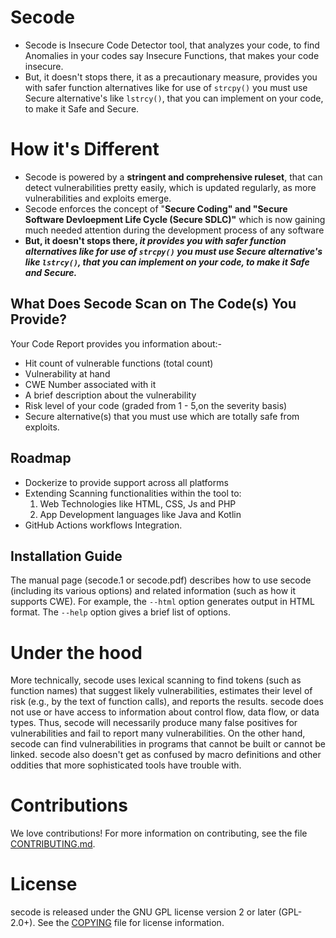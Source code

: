 # Secode
- Secode is Insecure Code Detector tool, that analyzes your code, to find Anomalies in your codes say Insecure Functions, that makes your code insecure. 
- But, it doesn't stops there, it as a precautionary measure, provides you with safer function alternatives like for use of `strcpy()` you must use Secure alternative's like `lstrcy()`, that you can implement on your code, to make it Safe and Secure.

# How it's Different
- Secode is powered by a **stringent and comprehensive ruleset**, that can detect vulnerabilities pretty easily, which is updated regularly, 
as more vulnerabilities and exploits emerge.
- Secode enforces the concept of "**Secure Coding" and "Secure Software Devloepment Life Cycle (Secure SDLC)"** which is now gaining much needed attention during the 
development process of any software
- **But, it doesn't stops there, _it provides you with safer function alternatives like for use of `strcpy()` you must use Secure alternative's like `lstrcy()`, that you can implement on your code, to make it Safe and Secure._**

## What Does Secode Scan on The Code(s) You Provide?

Your Code Report provides you information about:-

- Hit count of vulnerable functions (total count)
- Vulnerability at hand
- CWE Number associated with it
- A brief description about the vulnerability
- Risk level of your code (graded from 1 - 5,on the severity basis)
- Secure alternative(s) that you must use which are totally safe from exploits.

## Roadmap
- Dockerize to provide support across all platforms
- Extending Scanning functionalities within the tool to: 
    1. Web Technologies like HTML, CSS, Js and PHP
    2. App Development languages like Java and Kotlin
- GitHub Actions workflows Integration.

## Installation Guide
The manual page (secode.1 or secode.pdf) describes how to use
secode (including its various options) and related information
(such as how it supports CWE).  For example, the `--html` option generates
output in HTML format. The `--help` option gives a brief list of options.

# Under the hood

More technically, secode uses lexical scanning to find tokens
(such as function names) that suggest likely vulnerabilities, estimates their
level of risk (e.g., by the text of function calls), and reports the results.
secode does not use or have access to information about control flow,
data flow, or data types.  Thus, secode will necessarily
produce many false positives for vulnerabilities and fail to report
many vulnerabilities.  On the other hand, secode can find
vulnerabilities in programs that cannot be built or cannot be linked.
secode also doesn't get as confused by macro definitions
and other oddities that more sophisticated tools have trouble with.

# Contributions

We love contributions!  For more information on contributing, see
the file [CONTRIBUTING.md](CONTRIBUTING.md).

# License

secode is released under the GNU GPL license version 2 or later (GPL-2.0+).
See the [COPYING](COPYING) file for license information.
